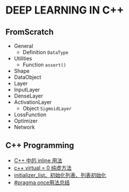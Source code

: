 # DEEP LEARNING IN C++

## FromScratch

- General
  - Definition ```DataType```
- Utilities
  - Function ```assert()```
- Shape
- DataObject
- Layer
- InputLayer
- DenseLayer
- ActivationLayer
  - Object ```SigmoidLayer```
- LossFunction
- Optimizer
- Network

## C++ Programming

- [C++ 中的 inline 用法](https://www.runoob.com/w3cnote/cpp-inline-usage.html)
- [c++ virtual = 0 纯虚方法](https://blog.csdn.net/qq_15267341/article/details/79359193)
- [initializer_list、初始化列表、列表初始化](https://www.cnblogs.com/WeyneChen/p/9481474.html)
- [#pragma once用法总结](https://www.cnblogs.com/qiang-upc/p/11407364.html)
